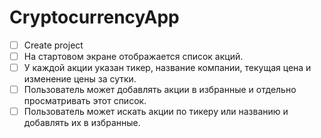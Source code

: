 # CryptocurrencyApp

- [ ] Create project
- [ ] На стартовом экране отображается список акций. 
- [ ] У каждой акции указан тикер, название компании, текущая цена и изменение цены за сутки.
- [ ] Пользователь может добавлять акции в избранные и отдельно просматривать этот список.
- [ ] Пользователь может искать акции по тикеру или названию и добавлять их в избранные.
